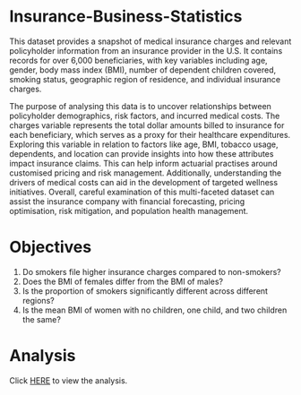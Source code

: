 # Insurance-Business-Statistics

This dataset provides a snapshot of medical insurance charges and relevant policyholder information from an insurance provider in the U.S. It contains records for over 6,000 beneficiaries, with key variables including age, gender, body mass index (BMI), number of dependent children covered, smoking status, geographic region of residence, and individual insurance charges.

The purpose of analysing this data is to uncover relationships between policyholder demographics, risk factors, and incurred medical costs. The charges variable represents the total dollar amounts billed to insurance for each beneficiary, which serves as a proxy for their healthcare expenditures. Exploring this variable in relation to factors like age, BMI, tobacco usage, dependents, and location can provide insights into how these attributes impact insurance claims. This can help inform actuarial practises around customised pricing and risk management. Additionally, understanding the drivers of medical costs can aid in the development of targeted wellness initiatives. Overall, careful examination of this multi-faceted dataset can assist the insurance company with financial forecasting, pricing optimisation, risk mitigation, and population health management.

# Objectives
1. Do smokers file higher insurance charges compared to non-smokers?
2. Does the BMI of females differ from the BMI of males?
3. Is the proportion of smokers significantly different across different regions?
4. Is the mean BMI of women with no children, one child, and two children the same?

# Analysis
Click [HERE](https://github.com/seandhan/Insurance-Business-Statistics/blob/main/Insurance%20Business%20Statistics.ipynb) to view the analysis.
